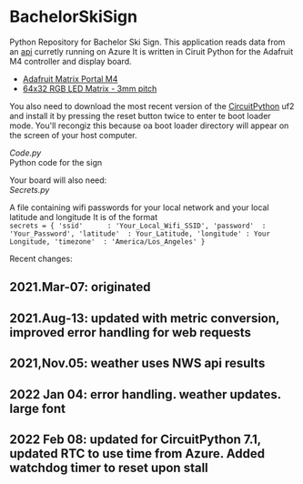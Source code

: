 # BachelorSkiSign
Python Repository for Bachelor Ski Sign. This application reads data from an [api](https://bachelorapi.azurewebsites.net/) curretly running on Azure
It is written in Ciruit Python for the Adafruit M4 controller and display board. 
- [Adafruit Matrix Portal M4](https://www.adafruit.com/product/4745)   
- [64x32 RGB LED Matrix - 3mm pitch](https://www.adafruit.com/product/2279)

You also need to download the most recent version of the [CircuitPython](https://learn.adafruit.com/welcome-to-circuitpython/installing-circuitpython) uf2 and install it by pressing the reset button twice to enter te boot loader mode. You'll recongiz this because oa boot loader directory will appear on the screen of your host computer. 

*Code.py*     
Python code for the sign

Your board will also need:     
*Secrets.py*   
     
A file containing wifi passwords for your local network and your local latitude and longitude
It is of the format   
`secrets = {
    'ssid'      : 'Your_Local_Wifi_SSID',
    'password'  : 'Your_Password',
    'latitude'  : Your_Latitude,
    'longitude' : Your Longitude,
    'timezone'  : 'America/Los_Angeles'
}`


Recent changes:
## 2021.Mar-07: originated
## 2021.Aug-13: updated with metric conversion, improved error handling for web requests
## 2021,Nov.05: weather uses NWS api results
## 2022 Jan 04: error handling. weather updates. large font
## 2022 Feb 08: updated for CircuitPython 7.1, updated RTC to use time from Azure. Added watchdog timer to reset upon stall

